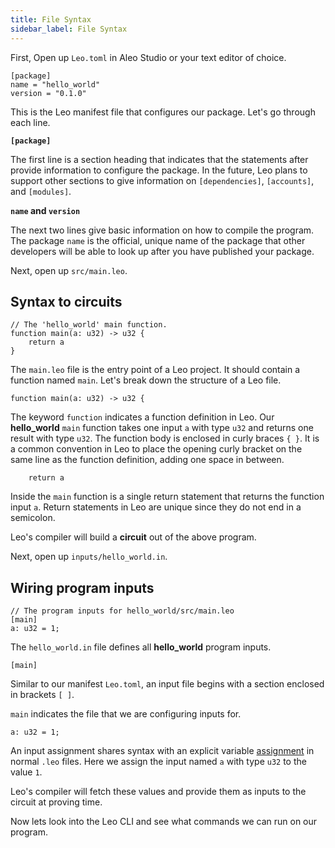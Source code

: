```yaml
---
title: File Syntax
sidebar_label: File Syntax
---
```


First, Open up `Leo.toml` in Aleo Studio or your text editor of choice.

```leo title="Leo.toml" 
[package]
name = "hello_world"
version = "0.1.0"
```

This is the Leo manifest file that configures our package. 
Let's go through each line.

**`[package]`**

The first line is a section heading that indicates that the statements after provide information to configure the package.
In the future, Leo plans to support other sections to give information on `[dependencies]`, `[accounts]`, and `[modules]`.

**`name` and `version`**

The next two lines give basic information on how to compile the program.
The package `name` is the official, unique name of the package that other developers will be able to look up after you have published your package.

Next, open up `src/main.leo`.

## Syntax to circuits

```leo title="src/main.leo"
// The 'hello_world' main function.
function main(a: u32) -> u32 {
    return a
}
```

The `main.leo` file is the entry point of a Leo project. It should contain a function named `main`. 
Let's break down the structure of a Leo file.

```leo title="src/main.leo"
function main(a: u32) -> u32 {
```

The keyword `function` indicates a function definition in Leo. 
Our **hello_world** `main` function takes one input `a` with type `u32` and returns one result with type `u32`.
The function body is enclosed in curly braces `{ }`. It is a common convention in Leo to place the opening curly 
bracket on the same line as the function definition, adding one space in between.

```leo title="src/main.leo"
    return a
```

Inside the `main` function is a single return statement that returns the function input `a`.
Return statements in Leo are unique since they do not end in a semicolon.

Leo's compiler will build a **circuit** out of the above program.

Next, open up `inputs/hello_world.in`.

## Wiring program inputs 
```leo title="inputs/hello_world.in"
// The program inputs for hello_world/src/main.leo
[main]
a: u32 = 1;
```

The `hello_world.in` file defines all **hello_world** program inputs. 

```leo title="inputs/hello_world.in"
[main]
```

Similar to our manifest `Leo.toml`, an input file begins with a section enclosed in brackets `[ ]`.

`main` indicates the file that we are configuring inputs for.

```leo title="inputs/hello_world.in"
a: u32 = 1;
```

An input assignment shares syntax with an explicit variable [assignment](../language/defining-variables.md) in normal `.leo` files.
Here we assign the input named `a` with type `u32` to the value `1`. 

Leo's compiler will fetch these values and provide them as inputs to the circuit at proving time.

Now lets look into the Leo CLI and see what commands we can run on our program.